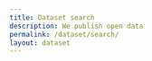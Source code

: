 ```yaml
---
title: Dataset search
description: We publish open data
permalink: /dataset/search/
layout: dataset
---
```

